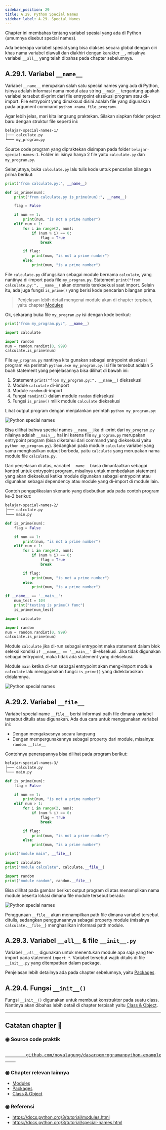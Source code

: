 ```yaml
---
sidebar_position: 29
title: A.29. Python Special Names
sidebar_label: A.29. Special Names
---
```


Chapter ini membahas tentang variabel spesial yang ada di Python (umumnya disebut special names).

Ada beberapa variabel spesial yang bisa diakses secara global dengan ciri khas nama variabel diawali dan diakhiri dengan karakter `__`, misalnya variabel `__all__` yang telah dibahas pada chapter sebelumnya.

## A.29.1. Variabel `__name__`

Variabel `__name__` merupakan salah satu special names yang ada di Python, isinya adalah informasi nama modul atau string `__main__` tergantung apakah variabel tersebut di-print dari file entrypoint eksekusi program atau di-import. File entrypoint yang dimaksud disini adalah file yang digunakan pada argument command `python <nama_file_program>`.

Agar lebih jelas, mari kita langsung praktekan. Silakan siapkan folder project baru dengan struktur file seperti ini:

```bash title="Project structure belajar-special-names-1"
belajar-special-names-1/
│─── calculate.py
└─── my_program.py
```

Source code program yang dipraktekan disimpan pada folder `belajar-special-names-1`. Folder ini isinya hanya 2 file yaitu `calculate.py` dan `my_program.py`.

Selanjutnya, buka `calculate.py` lalu tulis kode untuk pencarian bilangan prima berikut:

```python title="File: calculate.py"
print("from calculate.py:", __name__)

def is_prime(num):
    print("from calculate.py is_prime(num):", __name__)

    flag = False

    if num == 1:
        print(num, "is not a prime number")
    elif num > 1:
        for i in range(2, num):
            if (num % i) == 0:
                flag = True
                break

        if flag:
            print(num, "is not a prime number")
        else:
            print(num, "is a prime number")
```

File `calculate.py` difungsikan sebagai module bernama `calculate`, yang nantinya di-import pada file `my_program.py`. Statement `print("from calculate.py:", __name__)` akan otomatis tereksekusi saat import. Selain itu, ada juga fungsi `is_prime()` yang berisi kode pencarian bilangan prima.

> Penjelasan lebih detail mengenai module akan di chapter terpisah, yaitu chapter [Modules](/basic/modules)

Ok, sekarang buka file `my_program.py` isi dengan kode berikut:

```python title="File: my_program.py"
print("from my_program.py:", __name__)

import calculate

import random
num = random.randint(0, 999)
calculate.is_prime(num)
```

File `my_program.py` nantinya kita gunakan sebagai entrypoint eksekusi program via perintah `python.exe my_program.py`. isi file tersebut adalah 5 buah statement yang penjelasannya bisa dilihat di bawah ini:

1. Statement `print("from my_program.py:", __name__)` dieksekusi
2. Module `calculate` di-import
3. Module `random` di-import
4. Fungsi `randint()` dalam module `random` dieksekusi
5. Fungsi `is_prime()` milik module `calculate` dieksekusi

Lihat output program dengan menjalankan perintah `python my_program.py`:

![Python special names](img/special-names-1.png)

Bisa dilihat bahwa special names `__name__` jika di-print dari `my_program.py` nilainya adalah `__main__`, hal ini karena file `my_program.py` merupakan entrypoint program (bisa diketahui dari command yang dieksekusi yaitu `python my_program.py`). Sedangkan pada module `calculate` variabel yang sama menghasilkan output berbeda, yaitu `calculate` yang merupakan nama module file `calculate.py`.

Dari penjelasan di atas, variabel `__name__` biasa dimanfaatkan sebagai kontrol untuk entrypoint program, misalnya untuk membedakan statement yang akan dieksekusi ketika module digunakan sebagai entrypoint atau digunakan sebagai dependency atau module yang di-import di module lain.

Contoh pengaplikasian skenario yang disebutkan ada pada contoh program ke-2 berikut:

```bash title="Project structure belajar-special-names-2"
belajar-special-names-2/
│─── calculate.py
└─── main.py
```

```python title="File: calculate.py"
def is_prime(num):
    flag = False

    if num == 1:
        print(num, "is not a prime number")
    elif num > 1:
        for i in range(2, num):
            if (num % i) == 0:
                flag = True
                break

        if flag:
            print(num, "is not a prime number")
        else:
            print(num, "is a prime number")

if __name__ == '__main__':
    num_test = 104
    print("testing is_prime() func")
    is_prime(num_test)
```

```python title="File: main.py"
import calculate

import random
num = random.randint(0, 999)
calculate.is_prime(num)
```

Module `calculate` jika di-run sebagai entrypoint maka statement dalam blok seleksi kondisi `if __name__ == '__main__'` di-eksekusi. Jika tidak digunakan sebagai entrypoint, maka tidak ada statement yang dieksekusi.

Module `main` ketika di-run sebagai entrypoint akan meng-import module `calculate` lalu menggunakan fungsi `is_prime()` yang dideklarasikan didalamnya.

![Python special names](img/special-names-2.png)

## A.29.2. Variabel `__file__`

Variabel special name `__file__` berisi informasi path file dimana variabel tersebut ditulis atau digunakan. Ada dua cara untuk menggunakan variabel ini:

- Dengan mengaksesnya secara langsung
- Dengan mempergunakannya sebagai property dari module, misalnya: `random.__file__`

Contohnya penerapannya bisa dilihat pada program berikut:

```bash title="Project structure belajar-special-names-3"
belajar-special-names-3/
│─── calculate.py
└─── main.py
```

```python title="File: calculate.py"
def is_prime(num):
    flag = False

    if num == 1:
        print(num, "is not a prime number")
    elif num > 1:
        for i in range(2, num):
            if (num % i) == 0:
                flag = True
                break

        if flag:
            print(num, "is not a prime number")
        else:
            print(num, "is a prime number")
```

```python title="File: main.py"
print("module main", __file__)

import calculate
print("module calculate", calculate.__file__)

import random
print("module random", random.__file__)
```

Bisa dilihat pada gambar berikut output program di atas menampilkan nama module beserta lokasi dimana file module tersebut berada:

![Python special names](img/special-names-3.png)

Penggunaan `__file__` akan menampilkan path file dimana variabel tersebut ditulis, sedangkan penggunaannya sebagai property module (misalnya `calculate.__file__`) menghasilkan informasi path module.

## A.29.3. Variabel `__all__` & file `__init__.py`

Variabel `__all__` digunakan untuk menentukan module apa saja yang ter-import pada statement `import *`. Variabel tersebut wajib ditulis di file `__init__.py` yang ditempatkan dalam package.

Penjelasan lebih detailnya ada pada chapter sebelumnya, yaitu [Packages](/basic/packages).

## A.29.4. Fungsi `__init__()`

Fungsi `__init__()` digunakan untuk membuat konstruktor pada suatu class. Nantinya akan dibahas lebih detail di chapter terpisah yaitu [Class & Object](#).

---

<div class="section-footnote">

## Catatan chapter 📑

### ◉ Source code praktik

<pre>
    <a href="https://github.com/novalagung/dasarpemrogramanpython-example/tree/master/special-names">
        github.com/novalagung/dasarpemrogramanpython-example/../special-names
    </a>
</pre>

### ◉ Chapter relevan lainnya

- [Modules](/basic/modules)
- [Packages](/basic/packages)
- [Class & Object](#)

### ◉ Referensi

- https://docs.python.org/3/tutorial/modules.html
- https://docs.python.org/3/tutorial/special-names.html

</div>
